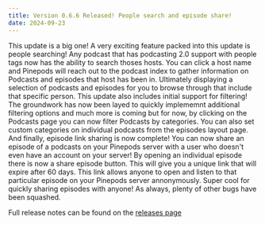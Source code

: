 ```yaml
---
title: Version 0.6.6 Released! People search and episode share!           
date: 2024-09-23
---
```


This update is a big one! A very exciting feature packed into this update is people searching! Any podcast that has podcasting 2.0 support with people tags now has the ability to search thoses hosts. You can click a host name and Pinepods will reach out to the podcast index to gather information on Podcasts and episodes that host has been in. Ultimately displaying a selection of podcasts and episodes for you to browse through that include that specific person. This update also includes initial support for filtering! The groundwork has now been layed to quickly implememnt additional filtering options and much more is coming but for now, by clicking on the Podcasts page you can now filter Podcasts by categories. You can also set custom categories on individual podcasts from the episodes layout page. And finally, episode link sharing is now complete! You can now share an episode of a podcasts on your Pinepods server with a user who doesn't even have an account on your server! By opening an individual episode there is now a share episode button. This will give you a unique link that will expire after 60 days. This link allows anyone to open and listen to that particular episode on your Pinepods server annonymously. Super cool for quickly sharing episodes with anyone! As always, plenty of other bugs have been squashed.

Full release notes can be found on the [releases page](https://github.com/madeofpendletonwool/PinePods/releases/tag/0.6.6)
